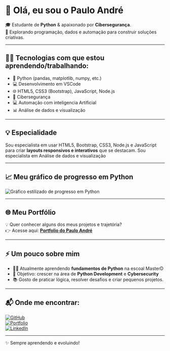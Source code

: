 # 👋 Olá, eu sou o Paulo André

🎓 Estudante de **Python** & apaixonado por **Cibersegurança**.   
🚀 Explorando programação, dados e automação para construir soluções criativas.  

---

## 🧑‍💻 Tecnologias com que estou aprendendo/trabalhando:
- 🐍 Python (pandas, matplotlib, numpy, etc.)
- 💻 Desenvolvimento em VSCode
- 🌐 HTML5, CSS3 (Bootstrap), JavaScript, Node.js
- 🔐 Cibersegurança
- 💻 Automação com inteligencia Artificial
- 📊 Análise de dados e visualização

---

## 💡 Especialidade
Sou especialista em usar HTML5, Bootstrap, CSS3, Node.js e JavaScript para criar **layouts responsivos e interativos** que se destacam.
Sou especialista em Análise de dados e visualização

---

## 📈 Meu gráfico de progresso em Python

![Gráfico estilizado de progresso em Python](https://raw.githubusercontent.com/seu-usuario/seu-repositorio/main/grafico-progresso-python.png)

---

## 🌐 Meu Portfólio
💡 Quer conhecer alguns dos meus projetos e trajetória?  
👉 Acesse aqui: [**Portfolio do Paulo André**](https://portfolio-paulo-andre-m7ydosh73-paulo207.vercel.app)

---

## ⚡ Um pouco sobre mim
- 👨‍🎓 Atualmente aprendendo **fundamentos de Python** na escoal MasterD
- 🎯 Objetivo: crescer na área de **Python Development** e **Cybersecurity**
- 📚 Gosto de praticar lógica, resolver desafios e criar pequenos projetos.

---

## 📬 Onde me encontrar:
[![GitHub](https://img.shields.io/badge/GitHub-000?style=for-the-badge&logo=github&logoColor=white)](https://github.com/paulo207)  
[![Portfolio](https://img.shields.io/badge/🌐%20Meu%20Portfólio-000?style=for-the-badge&logo=vercel&logoColor=white)](https://portfolio-paulo-andre-m7ydosh73-paulo207.vercel.app)  
[![LinkedIn](https://img.shields.io/badge/LinkedIn-0A66C2?style=for-the-badge&logo=linkedin&logoColor=white)](https://www.linkedin.com/in/paulo-andr%C3%A9-aires-barnab%C3%A9-324145257?utm_source=share&utm_campaign=share_via&utm_content=profile&utm_medium=android_app)

---

✨ Sempre aprendendo e evoluindo!  
